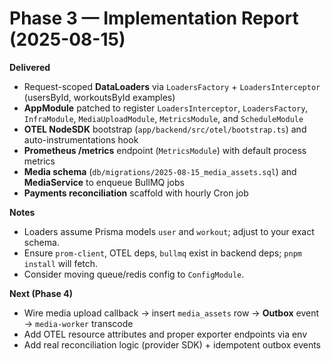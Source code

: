 # Phase 3 — Implementation Report (2025-08-15)

**Delivered**
- Request-scoped **DataLoaders** via `LoadersFactory` + `LoadersInterceptor` (usersById, workoutsById examples)
- **AppModule** patched to register `LoadersInterceptor`, `LoadersFactory`, `InfraModule`, `MediaUploadModule`, `MetricsModule`, and `ScheduleModule`
- **OTEL NodeSDK** bootstrap (`app/backend/src/otel/bootstrap.ts`) and auto-instrumentations hook
- **Prometheus /metrics** endpoint (`MetricsModule`) with default process metrics
- **Media schema** (`db/migrations/2025-08-15_media_assets.sql`) and **MediaService** to enqueue BullMQ jobs
- **Payments reconciliation** scaffold with hourly Cron job

**Notes**
- Loaders assume Prisma models `user` and `workout`; adjust to your exact schema.
- Ensure `prom-client`, OTEL deps, `bullmq` exist in backend deps; `pnpm install` will fetch.
- Consider moving queue/redis config to `ConfigModule`.

**Next (Phase 4)**
- Wire media upload callback → insert `media_assets` row → **Outbox** event → `media-worker` transcode
- Add OTEL resource attributes and proper exporter endpoints via env
- Add real reconciliation logic (provider SDK) + idempotent outbox events
